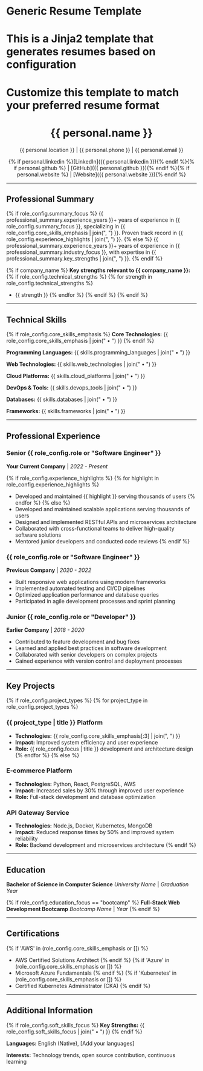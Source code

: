 # Generic Resume Template
# This is a Jinja2 template that generates resumes based on configuration
# Customize this template to match your preferred resume format

<div align="center">

# {{ personal.name }}

{{ personal.location }} | {{ personal.phone }} | {{ personal.email }}

{% if personal.linkedin %}[LinkedIn]({{ personal.linkedin }}){% endif %}{% if personal.github %} | [GitHub]({{ personal.github }}){% endif %}{% if personal.website %} | [Website]({{ personal.website }}){% endif %}

</div>

---

## Professional Summary

{% if role_config.summary_focus %}
{{ professional_summary.experience_years }}+ years of experience in {{ role_config.summary_focus }}, specializing in {{ role_config.core_skills_emphasis | join(", ") }}. Proven track record in {{ role_config.experience_highlights | join(", ") }}.
{% else %}
{{ professional_summary.experience_years }}+ years of experience in {{ professional_summary.industry_focus }}, with expertise in {{ professional_summary.key_strengths | join(", ") }}.
{% endif %}

{% if company_name %}
**Key strengths relevant to {{ company_name }}:**
{% if role_config.technical_strengths %}
{% for strength in role_config.technical_strengths %}
- {{ strength }}
{% endfor %}
{% endif %}
{% endif %}

---

## Technical Skills

{% if role_config.core_skills_emphasis %}
**Core Technologies:** {{ role_config.core_skills_emphasis | join(" • ") }}
{% endif %}

**Programming Languages:** {{ skills.programming_languages | join(" • ") }}

**Web Technologies:** {{ skills.web_technologies | join(" • ") }}

**Cloud Platforms:** {{ skills.cloud_platforms | join(" • ") }}

**DevOps & Tools:** {{ skills.devops_tools | join(" • ") }}

**Databases:** {{ skills.databases | join(" • ") }}

**Frameworks:** {{ skills.frameworks | join(" • ") }}

---

## Professional Experience

### Senior {{ role_config.role or "Software Engineer" }}
**Your Current Company** | *2022 - Present*

{% if role_config.experience_highlights %}
{% for highlight in role_config.experience_highlights %}
- Developed and maintained {{ highlight }} serving thousands of users
{% endfor %}
{% else %}
- Developed and maintained scalable applications serving thousands of users
- Designed and implemented RESTful APIs and microservices architecture
- Collaborated with cross-functional teams to deliver high-quality software solutions
- Mentored junior developers and conducted code reviews
{% endif %}

### {{ role_config.role or "Software Engineer" }}
**Previous Company** | *2020 - 2022*

- Built responsive web applications using modern frameworks
- Implemented automated testing and CI/CD pipelines
- Optimized application performance and database queries
- Participated in agile development processes and sprint planning

### Junior {{ role_config.role or "Developer" }}
**Earlier Company** | *2018 - 2020*

- Contributed to feature development and bug fixes
- Learned and applied best practices in software development
- Collaborated with senior developers on complex projects
- Gained experience with version control and deployment processes

---

## Key Projects

{% if role_config.project_types %}
{% for project_type in role_config.project_types %}
### {{ project_type | title }} Platform
- **Technologies:** {{ role_config.core_skills_emphasis[:3] | join(", ") }}
- **Impact:** Improved system efficiency and user experience
- **Role:** {{ role_config.focus | title }} development and architecture design
{% endfor %}
{% else %}
### E-commerce Platform
- **Technologies:** Python, React, PostgreSQL, AWS
- **Impact:** Increased sales by 30% through improved user experience
- **Role:** Full-stack development and database optimization

### API Gateway Service
- **Technologies:** Node.js, Docker, Kubernetes, MongoDB
- **Impact:** Reduced response times by 50% and improved system reliability
- **Role:** Backend development and microservices architecture
{% endif %}

---

## Education

**Bachelor of Science in Computer Science**
*University Name* | *Graduation Year*

{% if role_config.education_focus == "bootcamp" %}
**Full-Stack Web Development Bootcamp**
*Bootcamp Name* | *Year*
{% endif %}

---

## Certifications

{% if 'AWS' in (role_config.core_skills_emphasis or []) %}
- AWS Certified Solutions Architect
{% endif %}
{% if 'Azure' in (role_config.core_skills_emphasis or []) %}
- Microsoft Azure Fundamentals
{% endif %}
{% if 'Kubernetes' in (role_config.core_skills_emphasis or []) %}
- Certified Kubernetes Administrator (CKA)
{% endif %}

---

## Additional Information

{% if role_config.soft_skills_focus %}
**Key Strengths:** {{ role_config.soft_skills_focus | join(" • ") }}
{% endif %}

**Languages:** English (Native), [Add your languages]

**Interests:** Technology trends, open source contribution, continuous learning
